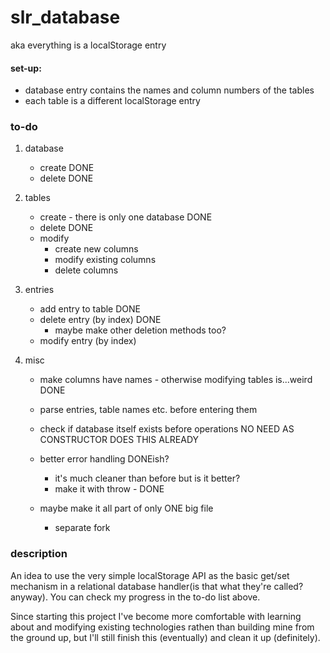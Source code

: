 # slr_database

aka everything is a localStorage entry

#### set-up:
   - database entry contains the names and column numbers of the tables
   - each table is a different localStorage entry

### to-do

1. database
   - create DONE
   - delete DONE
2. tables
   - create - there is only one database DONE
   - delete DONE
   - modify
      - create new columns
      - modify existing columns
      - delete columns
3. entries
   - add entry to table DONE
   - delete entry (by index) DONE
      - maybe make other deletion methods too?
   - modify entry (by index)

4. misc
   - make columns have names - otherwise modifying tables is...weird DONE
   - parse entries, table names etc. before entering them
   - check if database itself exists before operations NO NEED AS CONSTRUCTOR DOES THIS ALREADY
   - better error handling DONEish?
      - it's much cleaner than before but is it better?
      - make it with throw - DONE

   - maybe make it all part of only ONE big file
      - separate fork

### description
An idea to use the very simple localStorage API as the basic get/set mechanism in a relational database handler(is that what they're called? anyway).
You can check my progress in the to-do list above. 

Since starting this project I've become more comfortable with learning about and modifying existing technologies rathen than building mine from the ground up, but I'll still finish this (eventually) and clean it up (definitely). 
